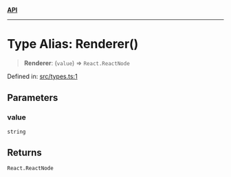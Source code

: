 [**API**](../API.md)

***

# Type Alias: Renderer()

> **Renderer**: (`value`) => `React.ReactNode`

Defined in: [src/types.ts:1](https://github.com/inokawa/rich-textarea/blob/7eb748f42b59f753b6ba4e33c0a5f82e934d33c9/src/types.ts#L1)

## Parameters

### value

`string`

## Returns

`React.ReactNode`
